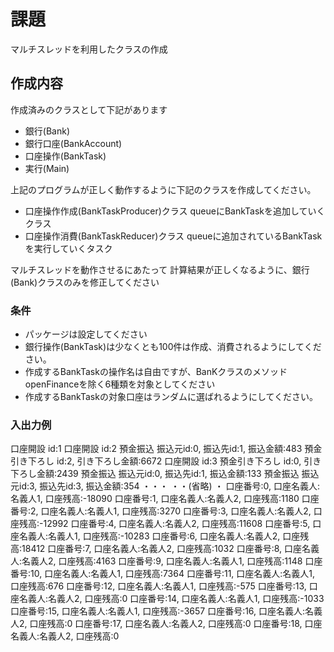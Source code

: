 # 課題

マルチスレッドを利用したクラスの作成

## 作成内容

作成済みのクラスとして下記があります

* 銀行(Bank)
* 銀行口座(BankAccount)
* 口座操作(BankTask)
* 実行(Main)

上記のプログラムが正しく動作するように下記のクラスを作成してください。

* 口座操作作成(BankTaskProducer)クラス
  queueにBankTaskを追加していくクラス
* 口座操作消費(BankTaskReducer)クラス
  queueに追加されているBankTaskを実行していくタスク

マルチスレッドを動作させるにあたって
計算結果が正しくなるように、銀行(Bank)クラスのみを修正してください

### 条件

* パッケージは設定してください
* 銀行操作(BankTask)は少なくとも100件は作成、消費されるようにしてください。
* 作成するBankTaskの操作名は自由ですが、BanKクラスのメソッドopenFinanceを除く6種類を対象としてください
* 作成するBankTaskの対象口座はランダムに選ばれるようにしてください。

### 入出力例

口座開設 id:1
口座開設 id:2
預金振込 振込元id:0, 振込先id:1, 振込金額:483
預金引き下ろし id:2, 引き下ろし金額:6672
口座開設 id:3
預金引き下ろし id:0, 引き下ろし金額:2439
預金振込 振込元id:0, 振込先id:1, 振込金額:133
預金振込 振込元id:3, 振込先id:3, 振込金額:354
・・・
・・(省略)
・
口座番号:0, 口座名義人:名義人1, 口座残高:-18090
口座番号:1, 口座名義人:名義人2, 口座残高:1180
口座番号:2, 口座名義人:名義人1, 口座残高:3270
口座番号:3, 口座名義人:名義人2, 口座残高:-12992
口座番号:4, 口座名義人:名義人2, 口座残高:11608
口座番号:5, 口座名義人:名義人1, 口座残高:-10283
口座番号:6, 口座名義人:名義人2, 口座残高:18412
口座番号:7, 口座名義人:名義人2, 口座残高:1032
口座番号:8, 口座名義人:名義人2, 口座残高:4163
口座番号:9, 口座名義人:名義人1, 口座残高:1148
口座番号:10, 口座名義人:名義人1, 口座残高:7364
口座番号:11, 口座名義人:名義人1, 口座残高:676
口座番号:12, 口座名義人:名義人1, 口座残高:-575
口座番号:13, 口座名義人:名義人2, 口座残高:0
口座番号:14, 口座名義人:名義人1, 口座残高:-1033
口座番号:15, 口座名義人:名義人1, 口座残高:-3657
口座番号:16, 口座名義人:名義人2, 口座残高:0
口座番号:17, 口座名義人:名義人2, 口座残高:0
口座番号:18, 口座名義人:名義人2, 口座残高:0

